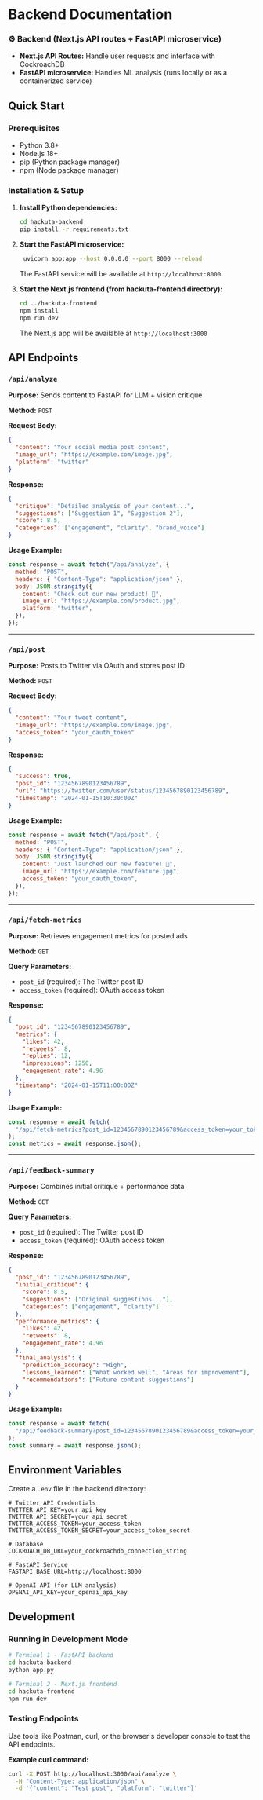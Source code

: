 # Backend Documentation

### ⚙️ **Backend (Next.js API routes + FastAPI microservice)**

- **Next.js API Routes:** Handle user requests and interface with CockroachDB
- **FastAPI microservice:** Handles ML analysis (runs locally or as a containerized service)

## Quick Start

### Prerequisites

- Python 3.8+
- Node.js 18+
- pip (Python package manager)
- npm (Node package manager)

### Installation & Setup

1. **Install Python dependencies:**

   ```bash
   cd hackuta-backend
   pip install -r requirements.txt
   ```

2. **Start the FastAPI microservice:**

   ```bash
    uvicorn app:app --host 0.0.0.0 --port 8000 --reload
   ```

   The FastAPI service will be available at `http://localhost:8000`

3. **Start the Next.js frontend (from hackuta-frontend directory):**
   ```bash
   cd ../hackuta-frontend
   npm install
   npm run dev
   ```
   The Next.js app will be available at `http://localhost:3000`

## API Endpoints

### `/api/analyze`

**Purpose:** Sends content to FastAPI for LLM + vision critique

**Method:** `POST`

**Request Body:**

```json
{
  "content": "Your social media post content",
  "image_url": "https://example.com/image.jpg",
  "platform": "twitter"
}
```

**Response:**

```json
{
  "critique": "Detailed analysis of your content...",
  "suggestions": ["Suggestion 1", "Suggestion 2"],
  "score": 8.5,
  "categories": ["engagement", "clarity", "brand_voice"]
}
```

**Usage Example:**

```javascript
const response = await fetch("/api/analyze", {
  method: "POST",
  headers: { "Content-Type": "application/json" },
  body: JSON.stringify({
    content: "Check out our new product! 🚀",
    image_url: "https://example.com/product.jpg",
    platform: "twitter",
  }),
});
```

---

### `/api/post`

**Purpose:** Posts to Twitter via OAuth and stores post ID

**Method:** `POST`

**Request Body:**

```json
{
  "content": "Your tweet content",
  "image_url": "https://example.com/image.jpg",
  "access_token": "your_oauth_token"
}
```

**Response:**

```json
{
  "success": true,
  "post_id": "1234567890123456789",
  "url": "https://twitter.com/user/status/1234567890123456789",
  "timestamp": "2024-01-15T10:30:00Z"
}
```

**Usage Example:**

```javascript
const response = await fetch("/api/post", {
  method: "POST",
  headers: { "Content-Type": "application/json" },
  body: JSON.stringify({
    content: "Just launched our new feature! 🎉",
    image_url: "https://example.com/feature.jpg",
    access_token: "your_oauth_token",
  }),
});
```

---

### `/api/fetch-metrics`

**Purpose:** Retrieves engagement metrics for posted ads

**Method:** `GET`

**Query Parameters:**

- `post_id` (required): The Twitter post ID
- `access_token` (required): OAuth access token

**Response:**

```json
{
  "post_id": "1234567890123456789",
  "metrics": {
    "likes": 42,
    "retweets": 8,
    "replies": 12,
    "impressions": 1250,
    "engagement_rate": 4.96
  },
  "timestamp": "2024-01-15T11:00:00Z"
}
```

**Usage Example:**

```javascript
const response = await fetch(
  "/api/fetch-metrics?post_id=1234567890123456789&access_token=your_token"
);
const metrics = await response.json();
```

---

### `/api/feedback-summary`

**Purpose:** Combines initial critique + performance data

**Method:** `GET`

**Query Parameters:**

- `post_id` (required): The Twitter post ID
- `access_token` (required): OAuth access token

**Response:**

```json
{
  "post_id": "1234567890123456789",
  "initial_critique": {
    "score": 8.5,
    "suggestions": ["Original suggestions..."],
    "categories": ["engagement", "clarity"]
  },
  "performance_metrics": {
    "likes": 42,
    "retweets": 8,
    "engagement_rate": 4.96
  },
  "final_analysis": {
    "prediction_accuracy": "High",
    "lessons_learned": ["What worked well", "Areas for improvement"],
    "recommendations": ["Future content suggestions"]
  }
}
```

**Usage Example:**

```javascript
const response = await fetch(
  "/api/feedback-summary?post_id=1234567890123456789&access_token=your_token"
);
const summary = await response.json();
```

## Environment Variables

Create a `.env` file in the backend directory:

```env
# Twitter API Credentials
TWITTER_API_KEY=your_api_key
TWITTER_API_SECRET=your_api_secret
TWITTER_ACCESS_TOKEN=your_access_token
TWITTER_ACCESS_TOKEN_SECRET=your_access_token_secret

# Database
COCKROACH_DB_URL=your_cockroachdb_connection_string

# FastAPI Service
FASTAPI_BASE_URL=http://localhost:8000

# OpenAI API (for LLM analysis)
OPENAI_API_KEY=your_openai_api_key
```

## Development

### Running in Development Mode

```bash
# Terminal 1 - FastAPI backend
cd hackuta-backend
python app.py

# Terminal 2 - Next.js frontend
cd hackuta-frontend
npm run dev
```

### Testing Endpoints

Use tools like Postman, curl, or the browser's developer console to test the API endpoints.

**Example curl command:**

```bash
curl -X POST http://localhost:3000/api/analyze \
  -H "Content-Type: application/json" \
  -d '{"content": "Test post", "platform": "twitter"}'
```
